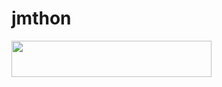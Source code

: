 # jmthon

<p align="left"><a href="https://heroku.com/deploy?template=https://github.com/sam12939/mus1"> <img src="https://img.shields.io/badge/Deploy%20To%20Heroku-purple?style=for-the-badge&logo=heroku" width="320" height="58.45"/></a></p>
